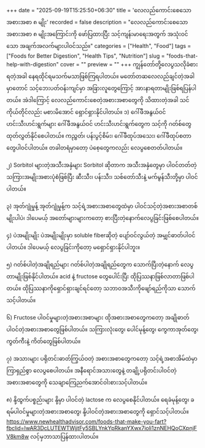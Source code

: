 +++
date = "2025-09-19T15:25:50+06:30"
title = 'လေလည်ကောင်းစေသော အစားအစာ ၈ မျိုး'
recorded = false
description = "လေလည်ကောင်းစေသော အစားအစာ ၈ မျိုးအကြောင်းကို ဖော်ပြထားပြီး သင့်ကျန်းမာရေးအတွက် အသုံးဝင်သော အချက်အလက်များပါဝင်သည်။"
categories = ["Health", "Food"]
tags = ["Foods for Better Digestion", "Health Tips", "Nutrition"]
slug = "foods-that-help-with-digestion"
cover = ""
preview = ""
+++
ကျွန်တော်တို့လေပွသလိုခံစားရတဲ့အခါ နေရထိုင်ရမသက်မသာဖြစ်ကြရပါတယ်။ မတော်တဆလေလည်ချင်တဲ့အခါမှာတောင် သင့်ဘေးပတ်ဝန်းကျင်မှာ အခြားလူတွေကြောင့် အားနာရတာမျိုးဖြစ်ရပြန်ပါတယ်။ အဲဒါကြောင့် လေလည်ကောင်းစေတဲ့အစားအစာတွေကို သိထားတဲ့အခါ သင်ကိုယ်တိုင်လည်း မစားမိအောင် ရှောင်ရှားနိုင်ပါတယ်။
၁) ဂေါ်ဖီအနွယ်ဝင် ဟင်းသီးဟင်းရွက်များ
ဂေါ်ဖီအနွယ်ဝင် ဟင်းသီးဟင်းရွက်တွေက သင့်ကို ဂတ်စ်တွေထုတ်လွှတ်နိုင်စေပါတယ်။ ကညွှတ်၊ ပန်းပွင့်စိမ်း၊ ဂေါ်ဖီထုပ်အသေး၊ ဂေါ်ဖီထုပ်စတာတွေပါဝင်ပါတယ်။ တခါတရံမှာတော့ ပဲစေ့တွေကလည်း လေပွစေတတ်ပါတယ်။

၂) Sorbitol များတဲ့အသီးအနှံများ
Sorbitol ဆိုတာက အသီးအနှံတွေမှာ ပါဝင်တတ်တဲ့ သကြားအမျိုးအစားပုံစံဖြစ်ပြီး ဆီးသီး၊ ပန်းသီး၊ သစ်တော်သီးနဲ့ မက်မွန်သီးတို့မှာ ပါဝင်ပါတယ်။

၃) အုတ်ဂျုံမှုန့်
အုတ်ဂျုံမှုန့်က သင့်ရဲ့အစားအစာတွေထဲမှာ ပါဝင်သင့်တဲ့အစားအစာတစ်မျိုးပါပဲ၊ ဒါပေမယ့် အတော်များများကတော့ စားပြီးတဲ့နောက်လေပွခြင်းဖြစ်စေပါတယ်။

၄) ပဲအမျိုးမျိုး
ပဲအမျိုးမျိုးမှာ soluble fiberဆိုတဲ့ ပျော်ဝင်လွယ်တဲ့ အမျှင်ဓာတ်ပါဝင်ပါတယ်။ ဒါပေမယ့် လေပွခြင်းကိုတော့ မရှောင်ရှားနိုင်ပါဘူး။

၅) ဂတ်စ်ပါတဲ့အချိုရည်များ
ဂတ်စ်ပါတဲ့အချိုရည်တွေက သောက်ပြီးတဲ့နောက် လေပွတာမျိုးဖြစ်နိုင်ပါတယ်။ acid နဲ့ fructose တွေပေါင်းပြီး ထိုပြဿနာဖြစ်လာတာဖြစ်ပါတယ်။ ထိုပြဿနာကိုရှောင်ရှားချင်ရင်တော့ သဘာဝအသီးကိုဖျော်ရည်ကိုသာ သောက်သင့်ပါတယ်။

၆) Fructose ပါဝင်မှုများတဲ့အစားအစာများ
ထိုအစားအစာတွေကတော့ အချိုဓာတ်ပါဝင်တဲ့အစားအစာတွေဖြစ်ပါတယ်။ သကြားလုံးတွေ၊ ပေါင်မုန့်တွေ၊ ကွေကာအုတ်တွေ၊ ကွတ်ကီးနဲ့ ကိတ်တွေဖြစ်ပါတယ်။

၇) အသားများ
ပရိုတင်းဓာတ်ကြွယ်ဝတဲ့ အစားအစာတွေကတော့ သင့်ရဲ့အစာအိမ်ထဲမှာ ကြာရှည်စွာ လေပွစေပါတယ်။ အနီရောင်အသားတွေနဲ့ တချို့ပရိုတင်းပါဝင်တဲ့အစားအစာတွေကို သေချာကြေညက်အောင်ဝါးစားသင့်ပါတယ်။

၈) နို့ထွက်ပစ္စည်းများ
နို့မှာ ပါဝင်တဲ့ lactose က လေပွစေနိုင်ပါတယ်။ ရေခဲမုန့်တွေ၊ ခရမ်ပါဝင်မှုများတဲ့အစားအစာတွေ၊ နို့ပါဝင်တဲ့အစားအစာတွေကို ရှောင်သင့်ပါတယ်။
https://www.newhealthadvisor.com/foods-that-make-you-fart?fbclid=IwAR3DcLUTEWTWjjtFy5SBLYnkYpRkanYXwx7ioli1znNEHQoCXpnjFV8km8w လင့်မှဘာသာပြန်ထားပါတယ်။ 